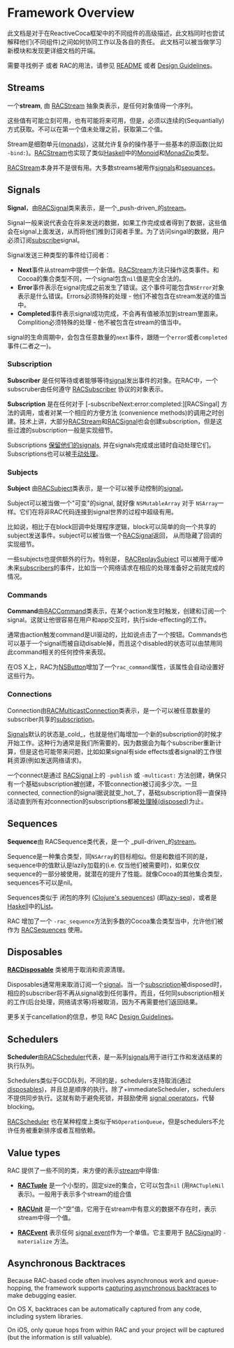# Framework Overview

此文档是对于在ReactiveCoca框架中的不同组件的高级描述，此文档同时也尝试解释他们(不同组件)之间如何协同工作以及各自的责任。
此文档可以被当做学习新模块和发现更详细文档的开端。

需要寻找例子 或者 RAC的用法，请参见 [README][] 或者 [Design Guidelines][]。


## Streams

一个**stream**, 由 [RACStream][] 抽象类表示，是任何对象值得一个序列。

这些值有可能立刻可用，也有可能将来可用，但是，必须以连续的(Sequantially)方式获取。不可以在第一个值未处理之前，获取第二个值。

Stream是细胞单元([monads][])，这就允许复杂的操作基于一些基本的原函数(比如 `-bind:`)。[RACStream][]也实现了类似[Haskell][]中的[Monoid][]和[MonadZip][]类型。

[RACStream][]本身并不是很有用。大多数streams被用作[signals](#signals)和[sequances](#sequences)。

## Signals

**Signal**，由[RACSignal][]类来表示，是一个_push-driven_的[stream](#streams)。

Signal一般来说代表会在将来发送的数据，如果工作完成或者得到了数据，这些值会在signal上面发送，从而将他们推到订阅者手里。为了访问singal的数据，用户必须订阅[subscribe](#subscription)signal。

Signal发送三种类型的事件给订阅者：

  * **Next**事件从stream中提供一个新值。[RACStream][]方法只操作这类事件。和Cocoa的集合类型不同，一个signal包含`nil`值是完全合法的。
  * **Error**事件表示在signal完成之前发生了错误。这个事件可能包含`NSError`对象表示是什么错误。Errors必须特殊的处理 - 他们不被包含在stream发送的值当中。
  * **Completed**事件表示signal成功完成，不会再有值被添加到stream里面来。Complition必须特殊的处理 - 他不被包含在stream的值当中。

signal的生命周期中，会包含任意数量的`next`事件，跟随一个`error`或者`completed`事件(二者之一)。

### Subscription

**Subscriber** 是任何等待或者能够等待[signal](#signals)发出事件的对象。在RAC中，一个subscruber由任何遵守 [RACSubscriber][] 协议的对象表示。

**Subscription** 是在任何对于 [-subscribeNext:error:completed:][RACSingal] 方法的调用，或者对某一个相应的方便方法 (convenience methods)的调用之时创建。技术上讲，大部分[RACStream][]和[RACSignal][RACSignal+Operations]也会创建subscription，但是这些过渡的subscription一般是实现细节。

Subscriptions [保留他们的signals][Memory Management], 并在signals完成或出错时自动处理它们。Subscriptions也可以被[手动处理](#disposables)。

### Subjects

**Subject** 由[RACSubject][]类表示，是一个可以被手动控制的[signal](#signals)。

Subject可以被当做一个"可变"的signal, 就好像 `NSMutableArray` 对于 `NSArray`一样。它们在将非RAC代码连接到signal世界的过程中超级有用。

比如说，相比于在block回调中处理程序逻辑，block可以简单的向一个共享的subject发送事件。subject可以被当做一个[RACSignal][]返回， 从而隐藏了回调的实现细节。

一些subjects也提供额外的行为。特别是， [RACReplaySubject][] 可以被用于缓冲未来[subscribers](#subscription)的事件，比如当一个网络请求在相应的处理准备好之前就完成的情况。

### Commands

**Command**由[RACCommand][]类表示，在某个action发生时触发，创建和订阅一个signal。这就让他很容易在用户和app交互时，执行side-effecting的工作。

通常由action触发command是UI驱动的，比如说点击了一个按钮。Commands也可以基于一个signal而被自动disable掉，而且这个disabled的状态可以由禁用同此command相关的任何控件来表现。

在OS X上，RAC为[NSButton][NSButton+RACCommandSupport]增加了一个`rac_command`属性，该属性会自动设置好这些行为。

### Connections

Connection由[RACMulticastConnection][]类表示，是一个可以被任意数量的subscriber共享的[subscription](#subscription)。

[Signals](#signals)默认的状态是_cold_，也就是他们每增加一个新的subscription的时候才开始工作。这种行为通常是我们所需要的，因为数据会为每个subscriber重新计算，但是这也可能带来问题，比如如果signal有side effects或者signal的工作很耗资源(例如发送网络请求)。

一个connect是通过 [RACSignal][RACSignal+Operations]上的 `-publish` 或 `-multicast:` 方法创建，确保只有一个基础subscription被创建，不管connection被订阅多少次。一旦connected, connection的signal据说就变_hot_了，基础subscription将一直保持活动直到所有对connection的subscriptions都被[处理掉(disposed)](#disposables)为止。

## Sequences

**Sequence**由 RACSequence类代表，是一个 _pull-driven_的[stream](#streams)。

Sequence是一种集合类型，同`NSArray`的目标相似。但是和数组不同的是，sequence中的值默认是lazily加载的(i.e. 仅当他们被需要时)，如果仅仅sequence的一部分被使用，就潜在的提升了性能。就像Cocoa的其他集合类型，sequences不可以是nil。

Sequences类似于 闭包的序列 ([Clojure's sequences][seq]) (即[lazy-seq][])，或者是[Haskell][]中的[List][]。

RAC 增加了一个 `-rac_sequence`方法到多数的Cocoa集合类型当中，允许他们被作为 [RACSequences][RACSequence] 使用。

## Disposables

**[RACDisposable][]** 类被用于取消和资源清理。

Disposables通常用来取消订阅一个[signal](#signals)。当一个[subscription](#subscription)被disposed时，相应的subscriber将不再从signal收到任何事件。而且，任何同subscription相关的工作(后台处理，网络请求等)将被取消，因为不再需要他们返回结果。

更多关于cancellation的信息，参见 RAC [Design Guidelines][]。

## Schedulers

**Scheduler**由[RACScheduler][]代表，是一系列[signals](#signals)用于进行工作和发送结果的执行队列。

Schedulers类似于GCD队列，不同的是，schedulers支持取消(通过 [disposables](#disposables))，并且总是顺序的执行。除了+immediateScheduler，schedulers不提供同步执行。这就有助于避免死锁，并鼓励使用 [signal operators][RACSignal+Operations]，代替blocking。

[RACScheduler][] 也在某种程度上类似于`NSOperationQueue`，但是schedulers不允许任务被重新排序或者互相依赖。

## Value types

RAC 提供了一些不同的类，来方便的表示[stream](#streams)中得值:

* **[RACTuple][]**  是一个小型的，固定size的集合，它可以包含`nil` (用`RACTupleNil`表示)。一般用于表示多个stream的组合值

* **[RACUnit][]**  是一个“空”值，它用于在stream中有意义的数据不存在时，表示stream中得一个值。

* **[RACEvent][]** 表示任何 [signal event](#signals)作为一个单值。它主要用于 [RACSignal][RACSignal+Operations]的 `-materialize` 方法。

## Asynchronous Backtraces

Because RAC-based code often involves asynchronous work and queue-hopping, the
framework supports [capturing asynchronous backtraces][RACBacktrace] to make debugging
easier.

On OS X, backtraces can be automatically captured from any code, including
system libraries.

On iOS, only queue hops from within RAC and your project will be captured (but
the information is still valuable).

[Design Guidelines]: DesignGuidelines.md
[Haskell]: http://www.haskell.org
[lazy-seq]: http://clojure.github.com/clojure/clojure.core-api.html#clojure.core/lazy-seq
[List]: http://www.haskell.org/ghc/docs/latest/html/libraries/base-4.6.0.1/Data-List.html
[Memory Management]: MemoryManagement.md
[monads]: http://en.wikipedia.org/wiki/Monad_(functional_programming)
[Monoid]: http://www.haskell.org/ghc/docs/latest/html/libraries/base-4.6.0.1/Data-Monoid.html#t:Monoid
[MonadZip]: http://www.haskell.org/ghc/docs/latest/html/libraries/base-4.6.0.1/Control-Monad-Zip.html#t:MonadZip
[NSButton+RACCommandSupport]: ../ReactiveCocoaFramework/ReactiveCocoa/NSButton+RACCommandSupport.h
[RACBacktrace]: ../ReactiveCocoaFramework/ReactiveCocoa/RACBacktrace.h
[RACCommand]: ../ReactiveCocoaFramework/ReactiveCocoa/RACCommand.h
[RACDisposable]: ../ReactiveCocoaFramework/ReactiveCocoa/RACDisposable.h
[RACEvent]: ../ReactiveCocoaFramework/ReactiveCocoa/RACEvent.h
[RACMulticastConnection]: ../ReactiveCocoaFramework/ReactiveCocoa/RACMulticastConnection.h
[RACReplaySubject]: ../ReactiveCocoaFramework/ReactiveCocoa/RACReplaySubject.h
[RACScheduler]: ../ReactiveCocoaFramework/ReactiveCocoa/RACScheduler.h
[RACSequence]: ../ReactiveCocoaFramework/ReactiveCocoa/RACSequence.h
[RACSignal]: ../ReactiveCocoaFramework/ReactiveCocoa/RACSignal.h
[RACSignal+Operations]: ../ReactiveCocoaFramework/ReactiveCocoa/RACSignal+Operations.h
[RACStream]: ../ReactiveCocoaFramework/ReactiveCocoa/RACStream.h
[RACSubject]: ../ReactiveCocoaFramework/ReactiveCocoa/RACSubject.h
[RACSubscriber]: ../ReactiveCocoaFramework/ReactiveCocoa/RACSubscriber.h
[RACTuple]: ../ReactiveCocoaFramework/ReactiveCocoa/RACTuple.h
[RACUnit]: ../ReactiveCocoaFramework/ReactiveCocoa/RACUnit.h
[README]: ../README.md
[seq]: http://clojure.org/sequences
